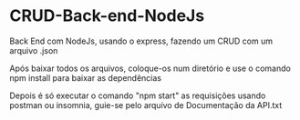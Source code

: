 # CRUD-Back-end-NodeJs
Back End com NodeJs, usando o express, fazendo um CRUD com um arquivo .json

Após baixar todos os arquivos, coloque-os num diretório e use o comando npm install para baixar as dependências

Depois é só executar o comando "npm start" as requisições usando postman ou insomnia, guie-se pelo arquivo de Documentação da API.txt
